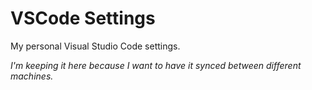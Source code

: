 # VSCode Settings

My personal Visual Studio Code settings.

_I'm keeping it here because I want to have it synced between different machines._